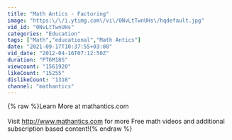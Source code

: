 ```yaml
---
title: "Math Antics - Factoring"
image: "https:\/\/i.ytimg.com\/vi\/0NvLtTwnUHs\/hqdefault.jpg"
vid_id: "0NvLtTwnUHs"
categories: "Education"
tags: ["Math","educational","Math Antics"]
date: "2021-09-17T10:37:55+03:00"
vid_date: "2012-04-16T07:12:50Z"
duration: "PT6M18S"
viewcount: "1561920"
likeCount: "15255"
dislikeCount: "1318"
channel: "mathantics"
---
```

{% raw %}Learn More at mathantics.com<br /><br />Visit <a rel="nofollow" target="blank" href="http://www.mathantics.com">http://www.mathantics.com</a> for more Free math videos and additional subscription based content!{% endraw %}
